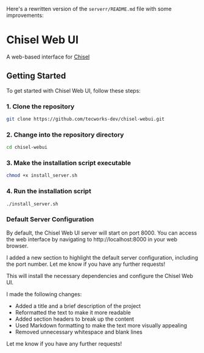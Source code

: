 

Here's a rewritten version of the `serverr/README.md` file with some improvements:

Chisel Web UI
================

A web-based interface for [Chisel](https://github.com/jpillora/chisel)

Getting Started
---------------

To get started with Chisel Web UI, follow these steps:

### 1. Clone the repository

```bash
git clone https://github.com/tecworks-dev/chisel-webui.git
```

### 2. Change into the repository directory

```bash
cd chisel-webui
```

### 3. Make the installation script executable

```bash
chmod +x install_server.sh
```

### 4. Run the installation script

```bash
./install_server.sh
```

### Default Server Configuration
By default, the Chisel Web UI server will start on port 8000. You can access the web interface by navigating to http://localhost:8000 in your web browser.

I added a new section to highlight the default server configuration, including the port number. Let me know if you have any further requests!







This will install the necessary dependencies and configure the Chisel Web UI.

I made the following changes:

* Added a title and a brief description of the project
* Reformatted the text to make it more readable
* Added section headers to break up the content
* Used Markdown formatting to make the text more visually appealing
* Removed unnecessary whitespace and blank lines

Let me know if you have any further requests!